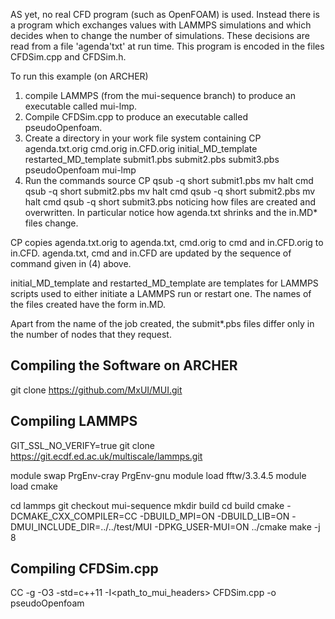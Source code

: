 AS yet, no real CFD program (such as OpenFOAM) is used. Instead there is a program which exchanges values with LAMMPS simulations and which decides when to change the number of simulations. These decisions are read from a file 'agenda'txt' at run time. This program is encoded in the files CFDSim.cpp and CFDSim.h.

To run this example (on ARCHER)
1) compile LAMMPS (from the mui-sequence branch) to produce an executable called mui-lmp.
2) Compile CFDSim.cpp to produce an executable called pseudoOpenfoam.
3) Create a directory in your work file system containing
    CP
    agenda.txt.orig
    cmd.orig
    in.CFD.orig
    initial_MD_template
    restarted_MD_template
    submit1.pbs
    submit2.pbs
    submit3.pbs
    pseudoOpenfoam
    mui-lmp
4) Run the commands
    source CP
    qsub -q short submit1.pbs
    mv halt cmd
    qsub -q short submit2.pbs
    mv halt cmd
    qsub -q short submit2.pbs
    mv halt cmd
    qsub -q short submit3.pbs
   noticing how files are created and overwritten.
   In particular notice how agenda.txt shrinks and the in.MD* files change.


CP copies agenda.txt.orig to agenda.txt, cmd.orig to cmd and in.CFD.orig to in.CFD. agenda.txt, cmd and in.CFD are updated by the sequence of command given in (4) above.

initial_MD_template and restarted_MD_template are templates for LAMMPS scripts used to either initiate a LAMMPS run or restart one. The names of the files created have the form in.MD<integer>.

Apart from the name of the job created, the submit*.pbs files differ only in the number of nodes that they request.


Compiling the Software on ARCHER
--------------------------------

git clone https://github.com/MxUI/MUI.git

Compiling LAMMPS
----------------

GIT_SSL_NO_VERIFY=true git clone https://git.ecdf.ed.ac.uk/multiscale/lammps.git

module swap PrgEnv-cray PrgEnv-gnu
module load fftw/3.3.4.5
module load cmake

cd lammps
git checkout mui-sequence
mkdir build
cd build
cmake -DCMAKE_CXX_COMPILER=CC -DBUILD_MPI=ON -DBUILD_LIB=ON -DMUI_INCLUDE_DIR=../../test/MUI -DPKG_USER-MUI=ON ../cmake
make -j 8

Compiling CFDSim.cpp
--------------------

CC -g -O3 -std=c++11 -I<path_to_mui_headers> CFDSim.cpp -o pseudoOpenfoam
